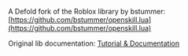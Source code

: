 A Defold fork of the Roblox library by bstummer:<br>
[https://github.com/bstummer/openskill.lua](https://github.com/bstummer/openskill.lua)

Original lib documentation:
[Tutorial & Documentation](https://bstummer.github.io/openskill.lua)
